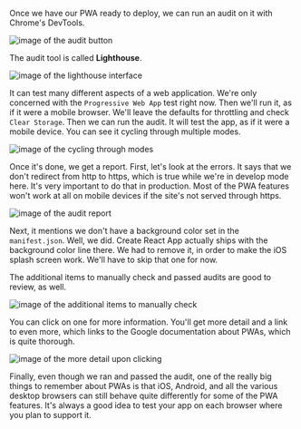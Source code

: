 Once we have our PWA ready to deploy, we can run an audit on it with Chrome's DevTools. 

![image of the audit button](https://res.cloudinary.com/dg3gyk0gu/image/upload/v1544629727/transcript-images/react-do-a-pwa-audit-with-lighthouse-using-chrome-dev-tools-audit.png)

The audit tool is called **Lighthouse**. 

![image of the lighthouse interface](https://res.cloudinary.com/dg3gyk0gu/image/upload/v1544630128/transcript-images/react-do-a-pwa-audit-with-lighthouse-using-chrome-dev-tools-lighthouse.png)

It can test many different aspects of a web application. We're only concerned with the `Progressive Web App` test right now. Then we'll run it, as if it were a mobile browser. We'll leave the defaults for throttling and check `Clear Storage`. Then we can run the audit. It will test the app, as if it were a mobile device. You can see it cycling through multiple modes.

![image of the cycling through modes](https://res.cloudinary.com/dg3gyk0gu/image/upload/v1544630127/transcript-images/react-do-a-pwa-audit-with-lighthouse-using-chrome-dev-tools-cycle.png)

Once it's done, we get a report. First, let's look at the errors. It says that we don't redirect from http to https, which is true while we're in develop mode here. It's very important to do that in production. Most of the PWA features won't work at all on mobile devices if the site's not served through https.

![image of the audit report](https://res.cloudinary.com/dg3gyk0gu/image/upload/v1544630131/transcript-images/react-do-a-pwa-audit-with-lighthouse-using-chrome-dev-tools-report.png)

Next, it mentions we don't have a background color set in the `manifest.json`. Well, we did. Create React App actually ships with the background color line there. We had to remove it, in order to make the iOS splash screen work. We'll have to skip that one for now.

The additional items to manually check and passed audits are good to review, as well. 

![image of the additional items to manually check](https://res.cloudinary.com/dg3gyk0gu/image/upload/v1544630128/transcript-images/react-do-a-pwa-audit-with-lighthouse-using-chrome-dev-tools-manual.png)

You can click on one for more information. You'll get more detail and a link to even more, which links to the Google documentation about PWAs, which is quite thorough.

![image of the more detail upon clicking](https://res.cloudinary.com/dg3gyk0gu/image/upload/v1544630129/transcript-images/react-do-a-pwa-audit-with-lighthouse-using-chrome-dev-tools-detail.png)

Finally, even though we ran and passed the audit, one of the really big things to remember about PWAs is that iOS, Android, and all the various desktop browsers can still behave quite differently for some of the PWA features. It's always a good idea to test your app on each browser where you plan to support it.
